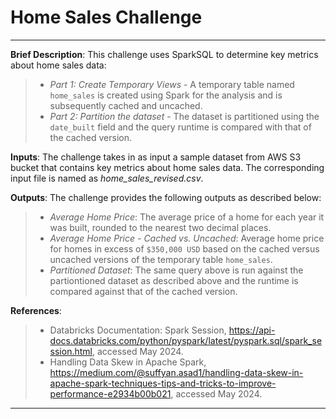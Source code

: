 # Home Sales Challenge
---
**Brief Description**: This challenge uses SparkSQL to determine key metrics about home sales data:
> - *Part 1: Create Temporary Views* - A temporary table named `home_sales` is created using Spark for the analysis and is subsequently cached and uncached.
> - *Part 2: Partition the dataset* - The dataset is partitioned using the `date_built` field and the query runtime is compared with that of the cached version.<br>

**Inputs**: The challenge takes in as input a sample dataset from AWS S3 bucket that contains key metrics about home sales data. The corresponding input file is named as *home_sales_revised.csv*. <br>

**Outputs**: The challenge provides the following outputs as described below:
> - *Average Home Price*: The average price of a home for each year it was built, rounded to the nearest two decimal places.     
> - *Average Home Price - Cached vs. Uncached*: Average home price for homes in excess of `$350,000 USD` based on the cached versus uncached versions of the temporary table `home_sales`.
> - *Partitioned Dataset*: The same query above is run against the partiontioned dataset as described above and the runtime is compared against that of the cached version.<br>

**References**:
> - Databricks Documentation: Spark Session, https://api-docs.databricks.com/python/pyspark/latest/pyspark.sql/spark_session.html, accessed May 2024.
> - Handling Data Skew in Apache Spark, https://medium.com/@suffyan.asad1/handling-data-skew-in-apache-spark-techniques-tips-and-tricks-to-improve-performance-e2934b00b021, accessed May 2024. 
---
